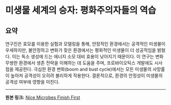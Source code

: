 # 미생물 세계의 승자: 평화주의자들의 역습

## 요약
연구진은 효모를 이용한 실험과 모델링을 통해, 안정적인 환경에서는 공격적인 미생물이 우세하지만, 불안정하고 변화가 잦은 환경에서는 평화적인 미생물이 더 성공적임을 밝혔다.  이는 독소 생성에 드는 에너지 소모 대비 효용이 낮아지기 때문이다.  이 연구는 변화무쌍한 환경에서 생존 전략을 이해하는 데 도움을 주며, 프로바이오틱스 개발에도 시사점을 제공한다.  극심한 환경 변화(boom and bust cycle)에서는 모든 미생물의 사망률이 높아져 공격성이 오히려 불리하게 작용한다.  결론적으로, 환경의 안정성이 미생물의 공격성 여부에 영향을 미친다.

---

**원본 링크:** [Nice Microbes Finish First](https://nautil.us/nice-microbes-finish-first-1224667/)
